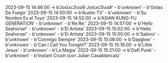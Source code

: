 2023-09-15 14:46:00 -> b'Jos\xc3\xa9 Jos\xc3\xa9' - b'unknown' - b'Gotas De Fuego'
2023-09-15 14:50:00 -> b'Austin TV' - b'unknown' - b'Su Nombre Es el Tuyo'
2023-09-15 14:52:00 -> b'ASIAN KUNG-FU GENERATION' - b'unknown' - b'Re:Re:'
2023-09-15 14:57:00 -> b'Hello Seahorse!' - b'unknown' - b'El Artista'
2023-09-15 15:02:00 -> b'Hello Seahorse!' - b'unknown' - b'El Artista'
2023-09-15 15:05:00 -> b'Sabino' - b'unknown' - b'Conmigo Siempre'
2023-09-15 15:08:00 -> b'Dayglow' - b'unknown' - b'Can I Call You Tonight?'
2023-09-15 15:16:00 -> b'Little Jesus' - b'unknown' - b'La Magia'
2023-09-15 15:21:00 -> b'Daft Punk' - b'unknown' - b'Instant Crush (con Julian Casablancas)'
